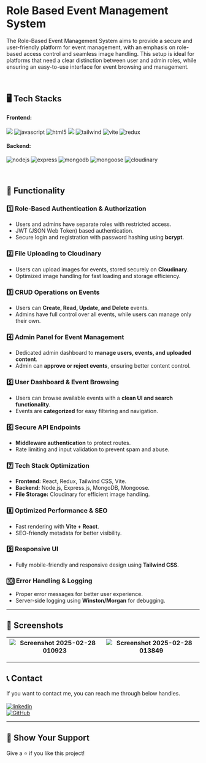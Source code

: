 <h1 align="">Role Based Event Management System</h1>
<p align="">The Role-Based Event Management System aims to provide a secure and user-friendly platform for event management, with an emphasis on role-based access control and seamless image handling. This setup is ideal for platforms that need a clear distinction between user and admin roles, while ensuring an easy-to-use interface for event browsing and management.</p>

<br />

<h2 align="">🖥️ Tech Stacks</h2>

<h4 align="">Frontend:</h4>

<p align="">
   <img src="https://shields.io/badge/React-27374D?logo=react&style=for-the-badge" >
   <img src="https://img.shields.io/badge/JavaScript-323330?style=for-the-badge&logo=javascript&logoColor=F7DF1E" alt="javascript" />
   <img src="https://img.shields.io/badge/HTML5-E34F26?style=for-the-badge&logo=html5&logoColor=white" alt="html5" />
   <img src="https://img.shields.io/badge/-CSS3-1572B6?style=for-the-badge&logo=css3&logoColor=white">
   <img src="https://img.shields.io/badge/Tailwind_CSS-27374D?style=for-the-badge&logo=tailwind-css&" alt="tailwind" />
   <img src="https://img.shields.io/badge/Vite-323330?style=for-the-badge&logo=vite" alt="vite" />
   <img src="https://img.shields.io/badge/Redux-764ABC?style=for-the-badge&logo=redux&logoColor=white" alt="redux" />
</p>

<h4 align="">Backend:</h4>

<p align="">
   <img src="https://img.shields.io/badge/Node.js-339933?style=for-the-badge&logo=node.js&logoColor=white" alt="nodejs" />
   <img src="https://img.shields.io/badge/Express.js-000000?style=for-the-badge&logo=express&logoColor=white" alt="express" />
   <img src="https://img.shields.io/badge/MongoDB-47A248?style=for-the-badge&logo=mongodb&logoColor=white" alt="mongodb" />
   <img src="https://img.shields.io/badge/Mongoose-880000?style=for-the-badge&logo=mongoose&logoColor=white" alt="mongoose" />
   <img src="https://img.shields.io/badge/Cloudinary-FF7B00?style=for-the-badge&logo=cloudinary&logoColor=white" alt="cloudinary" />
</p>

<br />

## 🚀 Functionality  

### 1️⃣ Role-Based Authentication & Authorization  
- Users and admins have separate roles with restricted access.  
- JWT (JSON Web Token) based authentication.  
- Secure login and registration with password hashing using **bcrypt**.  

### 2️⃣ File Uploading to Cloudinary  
- Users can upload images for events, stored securely on **Cloudinary**.  
- Optimized image handling for fast loading and storage efficiency.  

### 3️⃣ CRUD Operations on Events  
- Users can **Create, Read, Update, and Delete** events.  
- Admins have full control over all events, while users can manage only their own.  

### 4️⃣ Admin Panel for Event Management  
- Dedicated admin dashboard to **manage users, events, and uploaded content**.  
- Admin can **approve or reject events**, ensuring better content control.  

### 5️⃣ User Dashboard & Event Browsing  
- Users can browse available events with a **clean UI and search functionality**.  
- Events are **categorized** for easy filtering and navigation.  

### 6️⃣ Secure API Endpoints  
- **Middleware authentication** to protect routes.  
- Rate limiting and input validation to prevent spam and abuse.  

### 7️⃣ Tech Stack Optimization  
- **Frontend:** React, Redux, Tailwind CSS, Vite.  
- **Backend:** Node.js, Express.js, MongoDB, Mongoose.  
- **File Storage:** Cloudinary for efficient image handling.  

### 8️⃣ Optimized Performance & SEO  
- Fast rendering with **Vite + React**.  
- SEO-friendly metadata for better visibility.  

### 9️⃣ Responsive UI  
- Fully mobile-friendly and responsive design using **Tailwind CSS**.  

### 🔟 Error Handling & Logging  
- Proper error messages for better user experience.  
- Server-side logging using **Winston/Morgan** for debugging.  

---

## 📸 Screenshots  

![Screenshot 2025-02-28 010923](https://github.com/user-attachments/assets/f55a5658-d0fb-445f-9117-f6d4c3ac5ac3) | ![Screenshot 2025-02-28 013849](https://github.com/user-attachments/assets/94c0a403-5890-4ebe-ae32-6af928b8f2cc) |
| :---: | :---: |  

---

## 📞 Contact  

If you want to contact me, you can reach me through below handles. <br /><br />
[![linkedin](https://img.shields.io/badge/Sahil_Yadav-0077B5?style=for-the-badge&logo=linkedin&logoColor=white)](https://www.linkedin.com/in/sahil-yadav9082/)  
[![GitHub](https://img.shields.io/badge/sahilyadav-27374D?style=for-the-badge&logo=Github&logoColor=white)](https://github.com/SahilMern)  

---

## 🌟 Show Your Support  

Give a ⭐️ if you like this project!  
